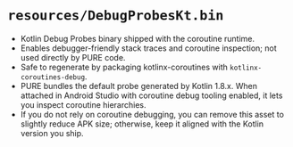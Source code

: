 # `resources/DebugProbesKt.bin`

- Kotlin Debug Probes binary shipped with the coroutine runtime.
- Enables debugger-friendly stack traces and coroutine inspection; not used directly by PURE code.
- Safe to regenerate by packaging kotlinx-coroutines with `kotlinx-coroutines-debug`.
- PURE bundles the default probe generated by Kotlin 1.8.x. When attached in Android Studio with coroutine debug tooling
  enabled, it lets you inspect coroutine hierarchies.
- If you do not rely on coroutine debugging, you can remove this asset to slightly reduce APK size; otherwise, keep it
  aligned with the Kotlin version you ship.
